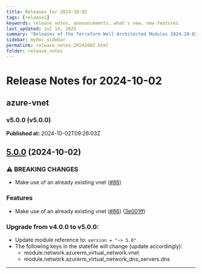 ```yaml
---
title: Releases for 2024-10-02
tags: [releases]
keywords: release notes, announcements, what's new, new features
last_updated: Jul 14, 2025
summary: "Releases of the Terraform Well Architected Modules 2024-10-02"
sidebar: mydoc_sidebar
permalink: release_notes_20241002.html
folder: release_notes
---
```


# Release Notes for 2024-10-02

## azure-vnet
### v5.0.0 (v5.0.0)
**Published at:** 2024-10-02T09:26:03Z

## [5.0.0](https://github.com/CloudNationHQ/terraform-azure-vnet/compare/v4.0.1...v5.0.0) (2024-10-02)


### ⚠ BREAKING CHANGES

* Make use of an already existing vnet ([#86](https://github.com/CloudNationHQ/terraform-azure-vnet/issues/86))

### Features

* Make use of an already existing vnet ([#86](https://github.com/CloudNationHQ/terraform-azure-vnet/issues/86)) ([3e001ff](https://github.com/CloudNationHQ/terraform-azure-vnet/commit/3e001ff44081accbbde466842cbe9239d1c991c4))

### Upgrade from v4.0.0 to v5.0.0:

- Update module reference to: `version = "~> 5.0"`
- The following keys in the statefile will change (update accordingly):
  - module.network.azurerm_virtual_network.vnet
  - module.network.azurerm_virtual_network_dns_servers.dns

---


